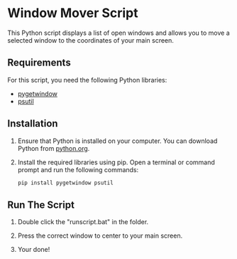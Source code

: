 # Window Mover Script

This Python script displays a list of open windows and allows you to move a selected window to the coordinates of your main screen.

## Requirements

For this script, you need the following Python libraries:

- [pygetwindow](https://pypi.org/project/pygetwindow/)
- [psutil](https://pypi.org/project/psutil/)

## Installation

1. Ensure that Python is installed on your computer. You can download Python from [python.org](https://www.python.org/downloads/).

2. Install the required libraries using pip. Open a terminal or command prompt and run the following commands:

   ```bash
   pip install pygetwindow psutil

## Run The Script

1. Double click the "runscript.bat" in the folder. 

2. Press the correct window to center to your main screen.

3. Your done!